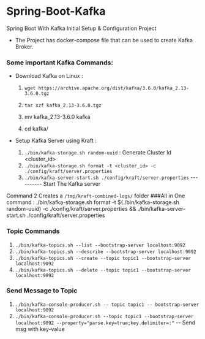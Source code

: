 # Spring-Boot-Kafka
Spring Boot With Kafka Initial Setup &amp; Configuration Project

 * The Project has docker-compose file that can be used to create Kafka Broker.

### Some important Kafka Commands: 


* Download Kafka on Linux : 

   1. `wget https://archive.apache.org/dist/kafka/3.6.0/kafka_2.13-3.6.0.tgz`

  2. `tar xzf kafka_2.13-3.6.0.tgz`

  3. mv kafka_2.13-3.6.0 kafka

  4. cd kafka/

    
* Setup Kafka Server using Kraft :
  1. `./bin/kafka-storage.sh random-uuid`  : Generate Cluster Id <cluster_id>
  2. `./bin/kafka-storage.sh format -t <cluster_id> -c ./config/kraft/server.properties`
  3. `./bin/kafka-server-start.sh ./config/kraft/server.properties`                     ----------   Start The Kafka server

Command 2 Creates a `/tmp/kraft-combined-logs/` folder
###All in One command :
    ./bin/kafka-storage.sh format -t $(./bin/kafka-storage.sh random-uuid) -c ./config/kraft/server.properties  && ./bin/kafka-server-start.sh ./config/kraft/server.properties

### Topic Commands
1. `./bin/kafka-topics.sh --list --bootstrap-server localhost:9092`
2. `./bin/kafka-topics.sh --describe --bootstrap-server localhost:9092`
3. `./bin/kafka-topics.sh --create --topic topic1 --bootstrap-server localhost:9092`
4. `./bin/kafka-topics.sh --delete --topic topic1 --bootstrap-server localhost:9092`

### Send Message to Topic
1. `./bin/kafka-console-producer.sh -- topic topic1 -- bootstrap-server localhost:9092`
2. `./bin/kafka-console-producer.sh --topic topic1 --bootstrap-server localhost:9092 --property="parse.key=true;key.delimiter=:"`   -- Send msg with key-value


